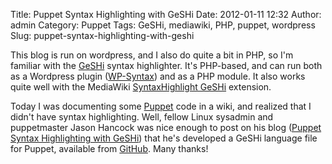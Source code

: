 Title: Puppet Syntax Highlighting with GeSHi
Date: 2012-01-11 12:32
Author: admin
Category: Puppet
Tags: GeSHi, mediawiki, PHP, puppet, wordpress
Slug: puppet-syntax-highlighting-with-geshi

This blog is run on wordpress, and I also do quite a bit in PHP, so I'm
familiar with the [GeSHi][] syntax highlighter. It's PHP-based, and can
run both as a Wordpress plugin ([WP-Syntax][]) and as a PHP module. It
also works quite well with the MediaWiki [SyntaxHighlight GeSHi][]
extension.

Today I was documenting some [Puppet][] code in a wiki, and realized
that I didn't have syntax highlighting. Well, fellow Linux sysadmin and
puppetmaster Jason Hancock was nice enough to post on his blog ([Puppet
Syntax Highlighting with GeSHi][]) that he's developed a GeSHi language
file for Puppet, available from [GitHub][]. Many thanks!

  [GeSHi]: http://qbnz.com/highlighter/
  [WP-Syntax]: http://wordpress.org/extend/plugins/wp-syntax/
  [SyntaxHighlight GeSHi]: http://www.mediawiki.org/wiki/Extension:SyntaxHighlight_GeSHi
  [Puppet]: http://www.puppet.org
  [Puppet Syntax Highlighting with GeSHi]: http://geek.jasonhancock.com/2011/10/14/puppet-syntax-highlighting-geshi/
  [GitHub]: https://github.com/jasonhancock/geshi-language-files
